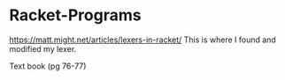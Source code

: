 # Racket-Programs

https://matt.might.net/articles/lexers-in-racket/
This is where I found and modified my lexer.



Text book (pg 76-77)
